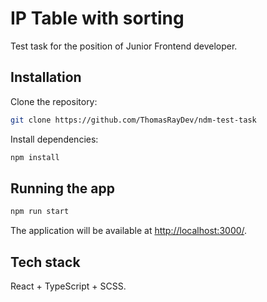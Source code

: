 # IP Table with sorting

Test task for the position of Junior Frontend developer.

## Installation

Clone the repository:

```bash
git clone https://github.com/ThomasRayDev/ndm-test-task
```

Install dependencies:

```bash
npm install
```

## Running the app

```bash
npm run start
```

The application will be available at [http://localhost:3000/](http://localhost:3000/).

## Tech stack

React + TypeScript + SCSS.
